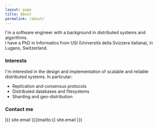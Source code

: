 ```yaml
---
layout: page
title: About
permalink: /about/
---
```


I'm a software engineer with a background in distributed systems and algorithms.   
I have a PhD in Informatics from USI (Università della Svizzera italiana), in Lugano, Switzerland.

### Interests

I'm interested in the design and implementation of scalable and reliable distributed systems.
In particular:
- Replication and consensus protocols
- Distributed databases and filesystems
- Sharding and geo-distribution

### Contact me

[{{ site.email }}](mailto:{{ site.email }})
